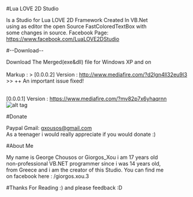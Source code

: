 #Lua LOVE 2D Studio

Is a Studio for Lua LOVE 2D Framework Created In VB.Net<br/>
using as editor the open Source FastColoredTextBox with <br/>
some changes in source. Facebook Page:<br/>
https://www.facebook.com/LuaLOVE2DStudio

#--Download--

Download The Merged(exe&dll) file for Windows XP and on<br/><br/>
Markup :  > [0.0.0.2] Version : http://www.mediafire.com/?d2lgn4ll32eu9l3<br/>
          >>  ++ An important issue fixed!<br/><br/>

[0.0.0.1] Version : https://www.mediafire.com/?mv82p7x6yhaqrnn<br/>
![alt tag](http://i.imgur.com/M7NUD2K.png)

#Donate

Paypal Gmail: gxousos@gmail.com<br/>
As a teenager i would really appreciate if you would donate  :) 

#About Me

My name is George Chousos or Giorgos_Xou i am 17 years old<br/>
non-professional VB.NET programmer since i was  14 years old, <br/>
from Greece and i am the creator of this Studio. You can find me <br/>
on facebook here : /giorgos.xou.3 


#Thanks For Reading :)
and please feedback :D
